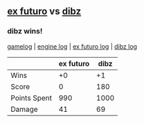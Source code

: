 ## [ex futuro](<../../ex futuro/README.md>) vs [dibz](<../../dibz/README.md>)
### dibz wins!

[gamelog](<gamelog.json>) | [engine log](<engine>) | [ex futuro log](<ex futuro>) | [dibz log](<dibz>)

|              | ex futuro | dibz |
| ------------ | --------- | ---- |
| Wins         |        +0 |   +1 |
| Score        |         0 |  180 |
| Points Spent |       990 | 1000 |
| Damage       |        41 |   69 |
